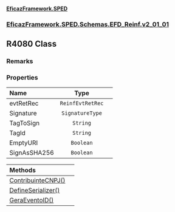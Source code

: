 #### [EficazFramework.SPED](EficazFrameworkSPED.md 'EficazFramework SPED')
### [EficazFramework.SPED.Schemas.EFD_Reinf.v2_01_01](EficazFramework.SPED.Schemas.EFD_Reinf.v2_01_01.md 'EficazFramework.SPED.Schemas.EFD_Reinf.v2_01_01')

## R4080 Class

### Remarks
### Properties

| Name | Type | |
| :--- | :---: | :--- |
| evtRetRec | `ReinfEvtRetRec` |  |
| Signature | `SignatureType` |  |
| TagToSign | `String` |  |
| TagId | `String` |  |
| EmptyURI | `Boolean` |  |
| SignAsSHA256 | `Boolean` |  |

| Methods | |
| :--- | :--- |
| [ContribuinteCNPJ()](EficazFramework.SPED.Schemas.EFD_Reinf.v2_01_01/R4080/ContribuinteCNPJ().md 'EficazFramework.SPED.Schemas.EFD_Reinf.v2_01_01.R4080.ContribuinteCNPJ()') | |
| [DefineSerializer()](EficazFramework.SPED.Schemas.EFD_Reinf.v2_01_01/R4080/DefineSerializer().md 'EficazFramework.SPED.Schemas.EFD_Reinf.v2_01_01.R4080.DefineSerializer()') | |
| [GeraEventoID()](EficazFramework.SPED.Schemas.EFD_Reinf.v2_01_01/R4080/GeraEventoID().md 'EficazFramework.SPED.Schemas.EFD_Reinf.v2_01_01.R4080.GeraEventoID()') | |
